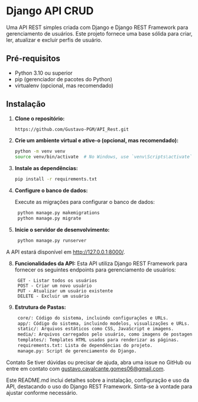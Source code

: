 # Django API CRUD

Uma API REST simples criada com Django e Django REST Framework para gerenciamento de usuários. Este projeto fornece uma base sólida para criar, ler, atualizar e excluir perfis de usuário.

## Pré-requisitos

- Python 3.10 ou superior
- pip (gerenciador de pacotes do Python)
- virtualenv (opcional, mas recomendado)

## Instalação

1. **Clone o repositório:**

   ```bash
   https://github.com/Gustavo-PGM/API_Rest.git

2. **Crie um ambiente virtual e ative-o (opcional, mas recomendado):**

   ```bash
   python -m venv venv
   source venv/bin/activate  # No Windows, use `venv\Scripts\activate`

3. **Instale as dependências:**

   ```bash
   pip install -r requirements.txt

4. **Configure o banco de dados:**

   Execute as migrações para configurar o banco de dados:

    ```bash
     python manage.py makemigrations
     python manage.py migrate


5. **Inicie o servidor de desenvolvimento:**

   ```bash
    python manage.py runserver

A API estará disponível em http://127.0.0.1:8000/.

8. **Funcionalidades da API:**
  Esta API utiliza Django REST Framework para fornecer os seguintes endpoints para gerenciamento de usuários:

        GET - Listar todos os usuários
        POST - Criar um novo usuário
        PUT - Atualizar um usuário existente
        DELETE - Excluir um usuário

7. **Estrutura de Pastas:**
   ```bash
    core/: Código do sistema, incluindo configurações e URLs.
    app/: Código do sistema, incluindo modelos, visualizações e URLs.
    static/: Arquivos estáticos como CSS, JavaScript e imagens.
    media/: Arquivos carregados pelo usuário, como imagens de postagens.
    templates/: Templates HTML usados para renderizar as páginas.
    requirements.txt: Lista de dependências do projeto.
    manage.py: Script de gerenciamento do Django.


Contato
Se tiver dúvidas ou precisar de ajuda, abra uma issue no GitHub ou entre em contato com gustavo.cavalcante.gomes06@gmail.com.

Este README.md inclui detalhes sobre a instalação, configuração e uso da API, destacando o uso do Django REST Framework. Sinta-se à vontade para ajustar conforme necessário.

